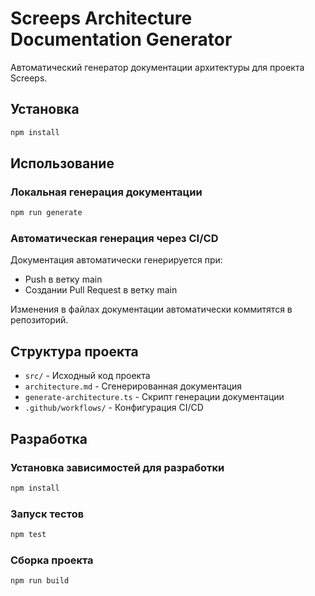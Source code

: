 # Screeps Architecture Documentation Generator

Автоматический генератор документации архитектуры для проекта Screeps.

## Установка

```bash
npm install
```

## Использование

### Локальная генерация документации

```bash
npm run generate
```

### Автоматическая генерация через CI/CD

Документация автоматически генерируется при:
- Push в ветку main
- Создании Pull Request в ветку main

Изменения в файлах документации автоматически коммитятся в репозиторий.

## Структура проекта

- `src/` - Исходный код проекта
- `architecture.md` - Сгенерированная документация
- `generate-architecture.ts` - Скрипт генерации документации
- `.github/workflows/` - Конфигурация CI/CD

## Разработка

### Установка зависимостей для разработки

```bash
npm install
```

### Запуск тестов

```bash
npm test
```

### Сборка проекта

```bash
npm run build
``` 
